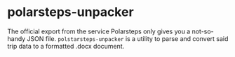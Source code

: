 # polarsteps-unpacker

The official export from the service Polarsteps only gives you a not-so-handy JSON file. 
`polstarsteps-unpacker` is a utility to parse and convert said trip data to a formatted .docx document.
